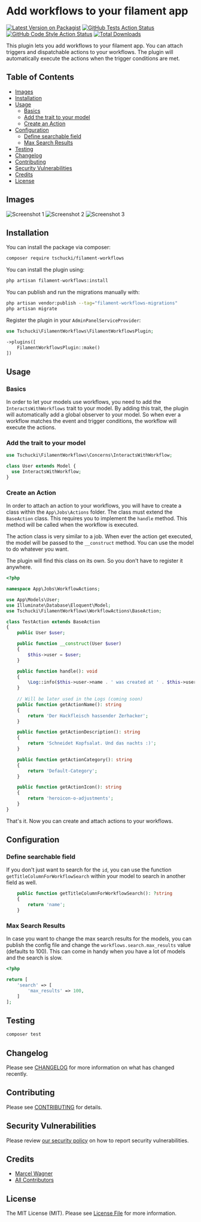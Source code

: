 # Add workflows to your filament app

[![Latest Version on Packagist](https://img.shields.io/packagist/v/tschucki/filament-workflows.svg?style=flat-square)](https://packagist.org/packages/tschucki/filament-workflows)
[![GitHub Tests Action Status](https://img.shields.io/github/actions/workflow/status/tschucki/filament-workflows/run-tests.yml?branch=main&label=tests&style=flat-square)](https://github.com/tschucki/filament-workflows/actions?query=workflow%3Arun-tests+branch%3Amain)
[![GitHub Code Style Action Status](https://img.shields.io/github/actions/workflow/status/tschucki/filament-workflows/fix-php-code-style-issues.yml?branch=main&label=code%20style&style=flat-square)](https://github.com/tschucki/filament-workflows/actions?query=workflow%3A"Fix+PHP+code+style+issues"+branch%3Amain)
[![Total Downloads](https://img.shields.io/packagist/dt/tschucki/filament-workflows.svg?style=flat-square)](https://packagist.org/packages/tschucki/filament-workflows)

This plugin lets you add workflows to your filament app. You can attach triggers and dispatchable actions to your
workflows. The plugin will automatically execute the actions when the trigger conditions are met.

## Table of Contents

- [Images](#images)
- [Installation](#installation)
- [Usage](#usage)
    - [Basics](#basics)
    - [Add the trait to your model](#add-the-trait-to-your-model)
    - [Create an Action](#create-an-action)
- [Configuration](#configuration)
    - [Define searchable field](#define-searchable-field)
    - [Max Search Results](#max-search-results)
- [Testing](#testing)
- [Changelog](#changelog)
- [Contributing](#contributing)
- [Security Vulnerabilities](#security-vulnerabilities)
- [Credits](#credits)
- [License](#license)

## Images

![Screenshot 1](.github/images/Basic-Form.png)
![Screenshot 2](.github/images/Trigger-Form.png)
![Screenshot 3](.github/images/Actions-Form.png)

## Installation

You can install the package via composer:

```bash
composer require tschucki/filament-workflows
```

You can install the plugin using:

```bash
php artisan filament-workflows:install
```

You can publish and run the migrations manually with:

```bash
php artisan vendor:publish --tag="filament-workflows-migrations"
php artisan migrate
```

Register the plugin in your `AdminPanelServiceProvider`:

```php
use Tschucki\FilamentWorkflows\FilamentWorkflowsPlugin;

->plugins([
    FilamentWorkflowsPlugin::make()
])
```

## Usage
### Basics
In order to let your models use workflows, you need to add the `InteractsWithWorkflows` trait to your model. By adding this trait, the plugin will automatically add a global observer to your model. So when ever a workflow matches the event and trigger conditions, the workflow will execute the actions.

### Add the trait to your model
```php
use Tschucki\FilamentWorkflows\Concerns\InteractsWithWorkflow;

class User extends Model {
  use InteractsWithWorkflow;
}
```

### Create an Action
In order to attach an action to your workflows, you will have to create a class within the `App\Jobs\Actions` folder. The class must extend the `BaseAction` class. This requires you to implement the `handle` method. This method will be called when the workflow is executed.

The action class is very similar to a job.
When ever the action get executed, the model will be passed to the `__construct` method. You can use the model to do whatever you want.

The plugin will find this class on its own. So you don't have to register it anywhere.

```php
<?php

namespace App\Jobs\WorkflowActions;

use App\Models\User;
use Illuminate\Database\Eloquent\Model;
use Tschucki\FilamentWorkflows\WorkflowActions\BaseAction;

class TestAction extends BaseAction
{
    public User $user;

    public function __construct(User $user)
    {
        $this->user = $user;
    }

    public function handle(): void
    {
        \Log::info($this->user->name . ' was created at ' . $this->user->created_at);
    }
    
    // Will be later used in the Logs (coming soon) 
    public function getActionName(): string
    {
        return 'Der Hackfleisch hassender Zerhacker';
    }

    public function getActionDescription(): string
    {
        return 'Schneidet Kopfsalat. Und das nachts :)';
    }

    public function getActionCategory(): string
    {
        return 'Default-Category';
    }

    public function getActionIcon(): string
    {
        return 'heroicon-o-adjustments';
    }
}
```

That's it. Now you can create and attach actions to your workflows.

## Configuration

### Define searchable field

If you don't just want to search for the `id`, you can use the function `getTitleColumnForWorkflowSearch` within your model to search in another field as well.

```php
    public function getTitleColumnForWorkflowSearch(): ?string
    {
        return 'name';
    }
```

### Max Search Results
In case you want to change the max search results for the models, you can publish the config file and change the `workflows.search.max_results` value (defaults to 100).
This can come in handy when you have a lot of models and the search is slow.

```php
<?php

return [
    'search' => [
        'max_results' => 100,
    ]
];
```

## Testing

```bash
composer test
```

## Changelog

Please see [CHANGELOG](CHANGELOG.md) for more information on what has changed recently.

## Contributing

Please see [CONTRIBUTING](.github/CONTRIBUTING.md) for details.

## Security Vulnerabilities

Please review [our security policy](../../security/policy) on how to report security vulnerabilities.

## Credits

- [Marcel Wagner](https://github.com/Tschucki)
- [All Contributors](../../contributors)

## License

The MIT License (MIT). Please see [License File](LICENSE.md) for more information.
